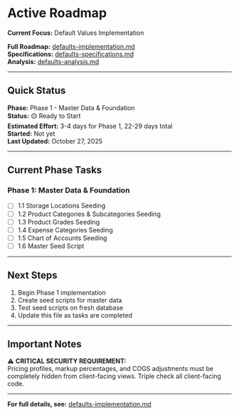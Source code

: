 # Active Roadmap

**Current Focus:** Default Values Implementation

**Full Roadmap:** [defaults-implementation.md](./defaults-implementation.md)  
**Specifications:** [defaults-specifications.md](./defaults-specifications.md)  
**Analysis:** [defaults-analysis.md](./defaults-analysis.md)

---

## Quick Status

**Phase:** Phase 1 - Master Data & Foundation  
**Status:** 🟡 Ready to Start  
**Estimated Effort:** 3-4 days for Phase 1, 22-29 days total  
**Started:** Not yet  
**Last Updated:** October 27, 2025

---

## Current Phase Tasks

### Phase 1: Master Data & Foundation

- [ ] 1.1 Storage Locations Seeding
- [ ] 1.2 Product Categories & Subcategories Seeding
- [ ] 1.3 Product Grades Seeding
- [ ] 1.4 Expense Categories Seeding
- [ ] 1.5 Chart of Accounts Seeding
- [ ] 1.6 Master Seed Script

---

## Next Steps

1. Begin Phase 1 implementation
2. Create seed scripts for master data
3. Test seed scripts on fresh database
4. Update this file as tasks are completed

---

## Important Notes

⚠️ **CRITICAL SECURITY REQUIREMENT:**  
Pricing profiles, markup percentages, and COGS adjustments must be completely hidden from client-facing views. Triple check all client-facing code.

---

**For full details, see:** [defaults-implementation.md](./defaults-implementation.md)

